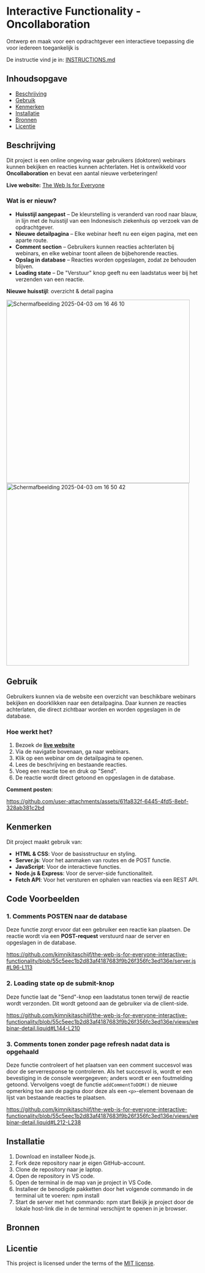 # Interactive Functionality - Oncollaboration

Ontwerp en maak voor een opdrachtgever een interactieve toepassing die voor iedereen toegankelijk is

De instructie vind je in: [INSTRUCTIONS.md](https://github.com/fdnd-task/the-web-is-for-everyone-interactive-functionality/blob/main/docs/INSTRUCTIONS.md)

## Inhoudsopgave  

- [Beschrijving](#beschrijving)  
- [Gebruik](#gebruik)  
- [Kenmerken](#kenmerken)  
- [Installatie](#installatie)  
- [Bronnen](#bronnen)  
- [Licentie](#licentie)  

## Beschrijving  
Dit project is een online ongeving waar gebruikers (doktoren) webinars kunnen bekijken en reacties kunnen achterlaten. Het is ontwikkeld voor **Oncollaboration** en bevat een aantal nieuwe verbeteringen!  

**Live website:** [The Web Is for Everyone](https://the-web-is-for-everyone-interactive-eet1.onrender.com/)  

### Wat is er nieuw?  
- **Huisstijl aangepast** – De kleurstelling is veranderd van rood naar blauw, in lijn met de huisstijl van een Indonesisch ziekenhuis op verzoek van de opdrachtgever.  
- **Nieuwe detailpagina** – Elke webinar heeft nu een eigen pagina, met een aparte route.  
- **Comment section** – Gebruikers kunnen reacties achterlaten bij webinars, en elke webinar toont alleen de bijbehorende reacties.  
- **Opslag in database** – Reacties worden opgeslagen, zodat ze behouden blijven.  
- **Loading state** – De "Verstuur" knop geeft nu een laadstatus weer bij het verzenden van een reactie.  

**Nieuwe huisstijl**: overzicht & detail pagina<br>

<img width="479" alt="Scherm­afbeelding 2025-04-03 om 16 46 10" src="https://github.com/user-attachments/assets/0abb9716-e884-4b5e-9f81-d7d40b0543ae" />
<img width="477" alt="Scherm­afbeelding 2025-04-03 om 16 50 42" src="https://github.com/user-attachments/assets/d84999b4-cf5e-405e-bb7c-3715916322d5" />

## Gebruik
Gebruikers kunnen via de website een overzicht van beschikbare webinars bekijken en doorklikken naar een detailpagina. Daar kunnen ze reacties achterlaten, die direct zichtbaar worden en worden opgeslagen in de database.  

### Hoe werkt het?  
1. Bezoek de **[live website](https://the-web-is-for-everyone-interactive-eet1.onrender.com/)**
2. Via de navigatie bovenaan, ga naar webinars.
3. Klik op een webinar om de detailpagina te openen.  
4. Lees de beschrijving en bestaande reacties.  
5. Voeg een reactie toe en druk op "Send".  
6. De reactie wordt direct getoond en opgeslagen in de database.  

**Comment posten**: <br>

https://github.com/user-attachments/assets/61fa832f-6445-4fd5-8ebf-328ab381c2bd

## Kenmerken  
Dit project maakt gebruik van:  

- **HTML & CSS**: Voor de basisstructuur en styling.
- **Server.js**: Voor het aanmaken van routes en de POST functie.
- **JavaScript**: Voor de interactieve functies.  
- **Node.js & Express**: Voor de server-side functionaliteit.  
- **Fetch API**: Voor het versturen en ophalen van reacties via een REST API.  

## Code Voorbeelden  

### 1. Comments POSTEN naar de database  
Deze functie zorgt ervoor dat een gebruiker een reactie kan plaatsen. De reactie wordt via een **POST-request** verstuurd naar de server en opgeslagen in de database.  

https://github.com/kimnikitaschijf/the-web-is-for-everyone-interactive-functionality/blob/55c5eec1b2d83af4187683f9b26f356fc3ed136e/server.js#L96-L113

### 2. Loading state op de submit-knop
Deze functie laat de "Send"-knop een laadstatus tonen terwijl de reactie wordt verzonden. Dit wordt getoond aan de gebruiker via de client-side. 

https://github.com/kimnikitaschijf/the-web-is-for-everyone-interactive-functionality/blob/55c5eec1b2d83af4187683f9b26f356fc3ed136e/views/webinar-detail.liquid#L144-L210

### 3. Comments tonen zonder page refresh nadat data is opgehaald
Deze functie controleert of het plaatsen van een comment succesvol was door de serverresponse te controleren. Als het succesvol is, wordt er een bevestiging in de console weergegeven; anders wordt er een foutmelding getoond. Vervolgens voegt de functie `addCommentToDOM()` de nieuwe opmerking toe aan de pagina door deze als een `<p>`-element bovenaan de lijst van bestaande reacties te plaatsen.

https://github.com/kimnikitaschijf/the-web-is-for-everyone-interactive-functionality/blob/55c5eec1b2d83af4187683f9b26f356fc3ed136e/views/webinar-detail.liquid#L212-L238

## Installatie
1. Download en installeer Node.js.
2. Fork deze repository naar je eigen GitHub-account.
3. Clone de repository naar je laptop.
4. Open de repository in VS code.
5. Open de terminal in de map van je project in VS Code.
6. Installeer de benodigde pakketten door het volgende commando in de terminal uit te voeren: npm install
7. Start de server met het commando: npm start Bekijk je project door de lokale host-link die in de terminal verschijnt te openen in je browser.

## Bronnen

## Licentie

This project is licensed under the terms of the [MIT license](./LICENSE).
